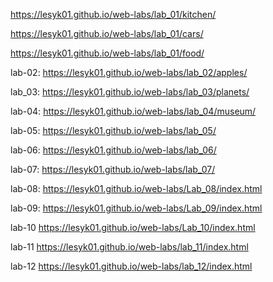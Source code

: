 https://lesyk01.github.io/web-labs/lab_01/kitchen/ 

https://lesyk01.github.io/web-labs/lab_01/cars/

https://lesyk01.github.io/web-labs/lab_01/food/

lab-02: https://lesyk01.github.io/web-labs/lab_02/apples/

lab_03: https://lesyk01.github.io/web-labs/lab_03/planets/

lab-04:  https://lesyk01.github.io/web-labs/lab_04/museum/

lab-05: https://lesyk01.github.io/web-labs/lab_05/

lab-06: https://lesyk01.github.io/web-labs/lab_06/

lab-07: https://lesyk01.github.io/web-labs/lab_07/

lab-08: https://lesyk01.github.io/web-labs/Lab_08/index.html

lab-09: https://lesyk01.github.io/web-labs/Lab_09/index.html

lab-10 https://lesyk01.github.io/web-labs/Lab_10/index.html

lab-11 https://lesyk01.github.io/web-labs/lab_11/index.html

lab-12 https://lesyk01.github.io/web-labs/lab_12/index.html

